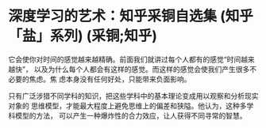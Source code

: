 # 深度学习的艺术：知乎采铜自选集 (知乎「盐」系列) (采铜;知乎)

它会使你对时间的感觉越来越精确。前面我们就讲过每个人都有的感觉“时间越来越快”，
以及为什么每个人都会有这样的感觉。而这样的感觉会使我们产生很多不必要的焦虑。焦
虑本身没有任何好处，只能带来负面影响。

只有广泛涉猎不同学科的知识，把这些学科中的基本理论变成用以观察和分析现实对象的
思维模型，才能最大程度上避免思维上的偏差和狭隘。他认为，这种多学科模型的方法，
可以产生一种爆炸性的合力效应，让人获得不同寻常的智慧。


